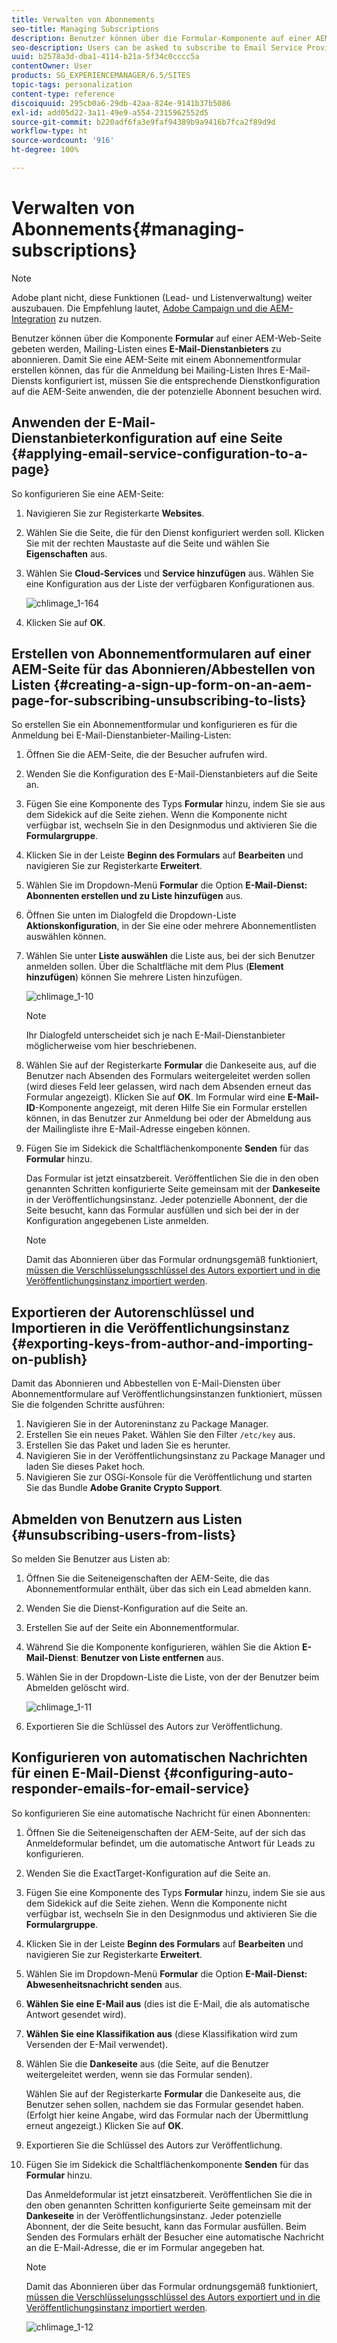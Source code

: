 ```yaml
---
title: Verwalten von Abonnements
seo-title: Managing Subscriptions
description: Benutzer können über die Formular-Komponente auf einer AEM-Webseite gebeten werden, Mailing-Listen eines E-Mail-Dienstanbieters zu abonnieren. Damit Sie eine AEM-Seite mit einem Abonnementformular erstellen können, das für die Anmeldung bei Mailing-Listen Ihres E-Mail-Diensts konfiguriert ist, müssen Sie die entsprechende Dienstkonfiguration auf die AEM-Seite anwenden, die der potenzielle Abonnent besuchen wird.
seo-description: Users can be asked to subscribe to Email Service Provider's mailing lists with the help of the Form component used on an AEM web page. To prepare an AEM page with a sign-up form for subscription to your e-mail service mailing lists, you must apply the corresponding service configuration to the AEM page that the potential subscriber will visit.
uuid: b2578a3d-dba1-4114-b21a-5f34c0cccc5a
contentOwner: User
products: SG_EXPERIENCEMANAGER/6.5/SITES
topic-tags: personalization
content-type: reference
discoiquuid: 295cb0a6-29db-42aa-824e-9141b37b5086
exl-id: add05d22-3a11-49e9-a554-2315962552d5
source-git-commit: b220adf6fa3e9faf94389b9a9416b7fca2f89d9d
workflow-type: ht
source-wordcount: '916'
ht-degree: 100%

---
```


# Verwalten von Abonnements{#managing-subscriptions}

>[!NOTE]
>
>Adobe plant nicht, diese Funktionen (Lead- und Listenverwaltung) weiter auszubauen.
>Die Empfehlung lautet, [Adobe Campaign und die AEM-Integration](/help/sites-administering/campaign.md) zu nutzen.

Benutzer können über die Komponente **Formular** auf einer AEM-Web-Seite gebeten werden, Mailing-Listen eines **E-Mail-Dienstanbieters** zu abonnieren. Damit Sie eine AEM-Seite mit einem Abonnementformular erstellen können, das für die Anmeldung bei Mailing-Listen Ihres E-Mail-Diensts konfiguriert ist, müssen Sie die entsprechende Dienstkonfiguration auf die AEM-Seite anwenden, die der potenzielle Abonnent besuchen wird.

## Anwenden der E-Mail-Dienstanbieterkonfiguration auf eine Seite {#applying-email-service-configuration-to-a-page}

So konfigurieren Sie eine AEM-Seite:

1. Navigieren Sie zur Registerkarte **Websites**.
1. Wählen Sie die Seite, die für den Dienst konfiguriert werden soll. Klicken Sie mit der rechten Maustaste auf die Seite und wählen Sie **Eigenschaften** aus.

1. Wählen Sie **Cloud-Services** und **Service hinzufügen** aus. Wählen Sie eine Konfiguration aus der Liste der verfügbaren Konfigurationen aus.

   ![chlimage_1-164](assets/chlimage_1-164.png)

1. Klicken Sie auf **OK**.

## Erstellen von Abonnementformularen auf einer AEM-Seite für das Abonnieren/Abbestellen von Listen {#creating-a-sign-up-form-on-an-aem-page-for-subscribing-unsubscribing-to-lists}

So erstellen Sie ein Abonnementformular und konfigurieren es für die Anmeldung bei E-Mail-Dienstanbieter-Mailing-Listen:

1. Öffnen Sie die AEM-Seite, die der Besucher aufrufen wird.
1. Wenden Sie die Konfiguration des E-Mail-Dienstanbieters auf die Seite an.

1. Fügen Sie eine Komponente des Typs **Formular** hinzu, indem Sie sie aus dem Sidekick auf die Seite ziehen. Wenn die Komponente nicht verfügbar ist, wechseln Sie in den Designmodus und aktivieren Sie die **Formulargruppe**.
1. Klicken Sie in der Leiste **Beginn des Formulars** auf **Bearbeiten** und navigieren Sie zur Registerkarte **Erweitert**.
1. Wählen Sie im Dropdown-Menü **Formular** die Option **E-Mail-Dienst: Abonnenten erstellen und zu Liste hinzufügen** aus.
1. Öffnen Sie unten im Dialogfeld die Dropdown-Liste **Aktionskonfiguration**, in der Sie eine oder mehrere Abonnementlisten auswählen können.
1. Wählen Sie unter **Liste auswählen** die Liste aus, bei der sich Benutzer anmelden sollen. Über die Schaltfläche mit dem Plus (**Element hinzufügen**) können Sie mehrere Listen hinzufügen.

   ![chlimage_1-10](assets/chlimage_1-10.jpeg)

   >[!NOTE]
   >
   >Ihr Dialogfeld unterscheidet sich je nach E-Mail-Dienstanbieter möglicherweise vom hier beschriebenen.

1. Wählen Sie auf der Registerkarte **Formular** die Dankeseite aus, auf die Benutzer nach Absenden des Formulars weitergeleitet werden sollen (wird dieses Feld leer gelassen, wird nach dem Absenden erneut das Formular angezeigt). Klicken Sie auf **OK**. Im Formular wird eine **E-Mail-ID**-Komponente angezeigt, mit deren Hilfe Sie ein Formular erstellen können, in das Benutzer zur Anmeldung bei oder der Abmeldung aus der Mailingliste ihre E-Mail-Adresse eingeben können.
1. Fügen Sie im Sidekick die Schaltflächenkomponente **Senden** für das **Formular** hinzu.

   Das Formular ist jetzt einsatzbereit. Veröffentlichen Sie die in den oben genannten Schritten konfigurierte Seite gemeinsam mit der **Dankeseite** in der Veröffentlichungsinstanz. Jeder potenzielle Abonnent, der die Seite besucht, kann das Formular ausfüllen und sich bei der in der Konfiguration angegebenen Liste anmelden.

   >[!NOTE]
   >
   >Damit das Abonnieren über das Formular ordnungsgemäß funktioniert, [müssen die Verschlüsselungsschlüssel des Autors exportiert und in die Veröffentlichungsinstanz importiert werden](#exporting-keys-from-author-and-importing-on-publish).

## Exportieren der Autorenschlüssel und Importieren in die Veröffentlichungsinstanz {#exporting-keys-from-author-and-importing-on-publish}

Damit das Abonnieren und Abbestellen von E-Mail-Diensten über Abonnementformulare auf Veröffentlichungsinstanzen funktioniert, müssen Sie die folgenden Schritte ausführen:

1. Navigieren Sie in der Autoreninstanz zu Package Manager.
1. Erstellen Sie ein neues Paket. Wählen Sie den Filter `/etc/key` aus.
1. Erstellen Sie das Paket und laden Sie es herunter.
1. Navigieren Sie in der Veröffentlichungsinstanz zu Package Manager und laden Sie dieses Paket hoch.
1. Navigieren Sie zur OSGi-Konsole für die Veröffentlichung und starten Sie das Bundle **Adobe Granite Crypto Support**.

## Abmelden von Benutzern aus Listen {#unsubscribing-users-from-lists}

So melden Sie Benutzer aus Listen ab:

1. Öffnen Sie die Seiteneigenschaften der AEM-Seite, die das Abonnementformular enthält, über das sich ein Lead abmelden kann.
1. Wenden Sie die Dienst-Konfiguration auf die Seite an.
1. Erstellen Sie auf der Seite ein Abonnementformular.
1. Während Sie die Komponente konfigurieren, wählen Sie die Aktion **E-Mail-Dienst**: **Benutzer von Liste entfernen** aus.
1. Wählen Sie in der Dropdown-Liste die Liste, von der der Benutzer beim Abmelden gelöscht wird.

   ![chlimage_1-11](assets/chlimage_1-11.jpeg)

1. Exportieren Sie die Schlüssel des Autors zur Veröffentlichung.

## Konfigurieren von automatischen Nachrichten für einen E-Mail-Dienst {#configuring-auto-responder-emails-for-email-service}

So konfigurieren Sie eine automatische Nachricht für einen Abonnenten:

1. Öffnen Sie die Seiteneigenschaften der AEM-Seite, auf der sich das Anmeldeformular befindet, um die automatische Antwort für Leads zu konfigurieren.
1. Wenden Sie die ExactTarget-Konfiguration auf die Seite an.

1. Fügen Sie eine Komponente des Typs **Formular** hinzu, indem Sie sie aus dem Sidekick auf die Seite ziehen. Wenn die Komponente nicht verfügbar ist, wechseln Sie in den Designmodus und aktivieren Sie die **Formulargruppe**.
1. Klicken Sie in der Leiste **Beginn des Formulars** auf **Bearbeiten** und navigieren Sie zur Registerkarte **Erweitert**.
1. Wählen Sie im Dropdown-Menü **Formular** die Option **E-Mail-Dienst: Abwesenheitsnachricht senden** aus.
1. **Wählen Sie eine E-Mail aus** (dies ist die E-Mail, die als automatische Antwort gesendet wird).

1. **Wählen Sie eine Klassifikation aus** (diese Klassifikation wird zum Versenden der E-Mail verwendet).
1. Wählen Sie die **Dankeseite** aus (die Seite, auf die Benutzer weitergeleitet werden, wenn sie das Formular senden).

   Wählen Sie auf der Registerkarte **Formular** die Dankeseite aus, die Benutzer sehen sollen, nachdem sie das Formular gesendet haben. (Erfolgt hier keine Angabe, wird das Formular nach der Übermittlung erneut angezeigt.) Klicken Sie auf **OK**.

1. Exportieren Sie die Schlüssel des Autors zur Veröffentlichung.
1. Fügen Sie im Sidekick die Schaltflächenkomponente **Senden** für das **Formular** hinzu.

   Das Anmeldeformular ist jetzt einsatzbereit. Veröffentlichen Sie die in den oben genannten Schritten konfigurierte Seite gemeinsam mit der **Dankeseite** in der Veröffentlichungsinstanz. Jeder potenzielle Abonnent, der die Seite besucht, kann das Formular ausfüllen. Beim Senden des Formulars erhält der Besucher eine automatische Nachricht an die E-Mail-Adresse, die er im Formular angegeben hat.

   >[!NOTE]
   >
   >Damit das Abonnieren über das Formular ordnungsgemäß funktioniert, [müssen die Verschlüsselungsschlüssel des Autors exportiert und in die Veröffentlichungsinstanz importiert werden](#exporting-keys-from-author-and-importing-on-publish).

   ![chlimage_1-12](assets/chlimage_1-12.jpeg)
